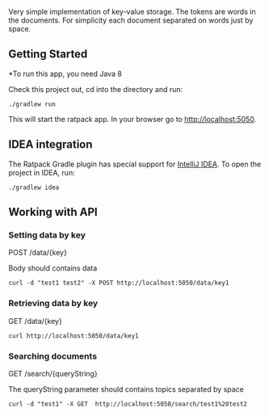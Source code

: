 Very simple implementation of key-value storage. The tokens are words in the documents.
For simplicity each document separated on words just by space. 

## Getting Started

*To run this app, you need Java 8

Check this project out, cd into the directory and run:

    ./gradlew run

This will start the ratpack app. In your browser go to <http://localhost:5050>.

## IDEA integration

The Ratpack Gradle plugin has special support for [IntelliJ IDEA](http://www.jetbrains.com/idea/download/). To open the project in IDEA, run:

    ./gradlew idea

## Working with API

### Setting data by key
POST /data/{key}

Body should contains data

```
curl -d "test1 test2" -X POST http://localhost:5050/data/key1
```

### Retrieving data by key
GET /data/{key}

```
curl http://localhost:5050/data/key1
```

### Searching documents

GET /search/{queryString}

The queryString parameter should contains topics separated by space

```
curl -d "test1" -X GET  http://localhost:5050/search/test1%20test2
```